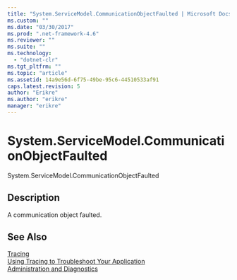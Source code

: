 ```yaml
---
title: "System.ServiceModel.CommunicationObjectFaulted | Microsoft Docs"
ms.custom: ""
ms.date: "03/30/2017"
ms.prod: ".net-framework-4.6"
ms.reviewer: ""
ms.suite: ""
ms.technology: 
  - "dotnet-clr"
ms.tgt_pltfrm: ""
ms.topic: "article"
ms.assetid: 14a9e56d-6f75-49be-95c6-44510533af91
caps.latest.revision: 5
author: "Erikre"
ms.author: "erikre"
manager: "erikre"
---
```

# System.ServiceModel.CommunicationObjectFaulted
System.ServiceModel.CommunicationObjectFaulted  
  
## Description  
 A communication object faulted.  
  
## See Also  
 [Tracing](../../../../../docs/framework/wcf/diagnostics/tracing/tracing.md)   
 [Using Tracing to Troubleshoot Your Application](../../../../../docs/framework/wcf/diagnostics/tracing/using-tracing-to-troubleshoot-your-application.md)   
 [Administration and Diagnostics](../../../../../docs/framework/wcf/diagnostics/administration-and-diagnostics.md)